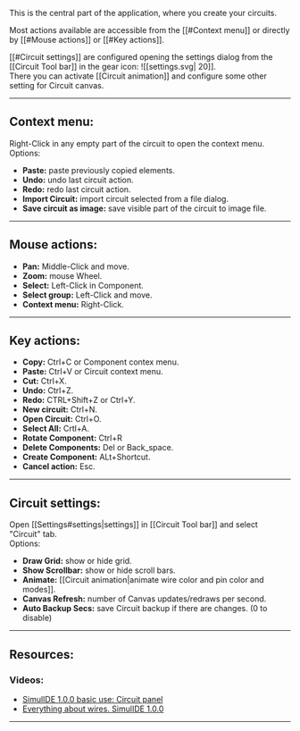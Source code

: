 This is the central part of the application, where you create your circuits.<br>

Most actions available are accessible from the [[#Context menu]] or directly by [[#Mouse actions]] or [[#Key actions]].<br>

[[#Circuit settings]] are configured opening the settings dialog from the [[Circuit Tool bar]] in the gear icon:  ![[settings.svg| 20]].<br>
There you can activate [[Circuit animation]] and configure some other setting for Circuit canvas.<br>

---

## Context menu:

Right-Click in any empty part of the circuit to open the context menu.<br>
Options:

- **Paste:** paste previously copied elements.
- **Undo:** undo last circuit action.
- **Redo:** redo last circuit action.
- **Import Circuit:** import circuit selected from a file dialog.
- **Save circuit as image:** save visible part of the circuit to image file.

---

## Mouse actions:

- **Pan:** Middle-Click and move.
- **Zoom:** mouse Wheel.
- **Select:** Left-Click in Component.
- **Select group:** Left-Click and move.
- **Context menu:** Right-Click.

---

## Key actions:

- **Copy:** Ctrl+C or Component contex menu.
- **Paste:** Ctrl+V or Circuit context menu.
- **Cut:** Ctrl+X.
- **Undo:** Ctrl+Z.
- **Redo:** CTRL+Shift+Z or Ctrl+Y.
- **New circuit:** Ctrl+N.
- **Open Circuit:** Ctrl+O.
- **Select All:** Crtl+A.
- **Rotate Component:** Ctrl+R
- **Delete Components:** Del or Back_space.
- **Create Component:** ALt+Shortcut.
- **Cancel action:** Esc.

---

## Circuit settings:

Open [[Settings#settings|settings]] in [[Circuit Tool bar]] and select "Circuit" tab.<br>
Options:

- **Draw Grid:** show or hide grid.
- **Show Scrollbar:** show or hide scroll bars.
- **Animate:** [[Circuit animation|animate wire color and pin color and modes]].
- **Canvas Refresh:**  number of Canvas updates/redraws per second.
- **Auto Backup Secs:** save Circuit backup if there are changes. (0 to disable)

---

## Resources:

### Videos:
- [SimulIDE 1.0.0 basic use: Circuit panel](https://www.youtube.com/watch?v=ZNiwBZmnNyY)
- [Everything about wires. SimulIDE 1.0.0](https://www.youtube.com/watch?v=rwbQDoZ-9hQ)

---
